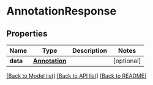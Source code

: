# AnnotationResponse

## Properties
Name | Type | Description | Notes
------------ | ------------- | ------------- | -------------
**data** | [**Annotation**](Annotation.md) |  | [optional]

[[Back to Model list]](../README.md#documentation-for-models) [[Back to API list]](../README.md#documentation-for-api-endpoints) [[Back to README]](../README.md)


